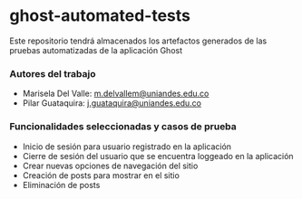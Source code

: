 # ghost-automated-tests
Este repositorio tendrá almacenados los artefactos generados de las pruebas automatizadas de la aplicación Ghost

### Autores del trabajo
* Marisela Del Valle: m.delvallem@uniandes.edu.co
* Pilar Guataquira: j.guataquira@uniandes.edu.co

### Funcionalidades seleccionadas y casos de prueba
* Inicio de sesión para usuario registrado en la aplicación
* Cierre de sesión del usuario que se encuentra loggeado en la aplicación
* Crear nuevas opciones de navegación del sitio
* Creación de posts para mostrar en el sitio
* Eliminación de posts
